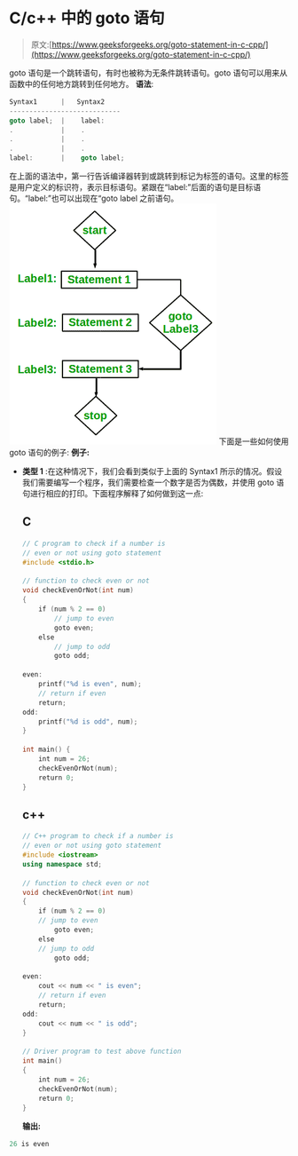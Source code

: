 # C/c++ 中的 goto 语句

> 原文:[https://www.geeksforgeeks.org/goto-statement-in-c-cpp/](https://www.geeksforgeeks.org/goto-statement-in-c-cpp/)

goto 语句是一个跳转语句，有时也被称为无条件跳转语句。goto 语句可以用来从函数中的任何地方跳转到任何地方。
**语法**:

```cpp
Syntax1      |   Syntax2
----------------------------
goto label;  |    label:  
.            |    .
.            |    .
.            |    .
label:       |    goto label;

```

在上面的语法中，第一行告诉编译器转到或跳转到标记为标签的语句。这里的标签是用户定义的标识符，表示目标语句。紧跟在“label:”后面的语句是目标语句。“label:”也可以出现在“goto label 之前语句。
![goto](img/848e1955930c2ca88c3079efd0850e22.png)
下面是一些如何使用 goto 语句的例子:
**例子:**

*   **类型 1** :在这种情况下，我们会看到类似于上面的 Syntax1 所示的情况。假设我们需要编写一个程序，我们需要检查一个数字是否为偶数，并使用 goto 语句进行相应的打印。下面程序解释了如何做到这一点:

    ## C

    ```cpp
    // C program to check if a number is
    // even or not using goto statement
    #include <stdio.h>

    // function to check even or not
    void checkEvenOrNot(int num)
    {
        if (num % 2 == 0)
            // jump to even
            goto even; 
        else
            // jump to odd
            goto odd; 

    even:
        printf("%d is even", num);
        // return if even
        return; 
    odd:
        printf("%d is odd", num);
    }

    int main() {
        int num = 26;
        checkEvenOrNot(num);
        return 0;
    }
    ```

    ## c++

    ```cpp
    // C++ program to check if a number is
    // even or not using goto statement
    #include <iostream>
    using namespace std;

    // function to check even or not
    void checkEvenOrNot(int num)
    {
        if (num % 2 == 0)
        // jump to even
            goto even; 
        else
        // jump to odd
            goto odd; 

    even:
        cout << num << " is even";
        // return if even
        return; 
    odd:
        cout << num << " is odd";
    }

    // Driver program to test above function
    int main()
    {
        int num = 26;
        checkEvenOrNot(num);
        return 0;
    }
    ```

    **输出:**

```cpp
26 is even

```